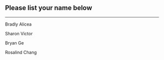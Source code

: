 ## Please list your name below
--------------------------------------------------------------------------------------------------------------------------------------
Bradly Alicea

Sharon Victor

Bryan Ge

Rosalind Chang 
